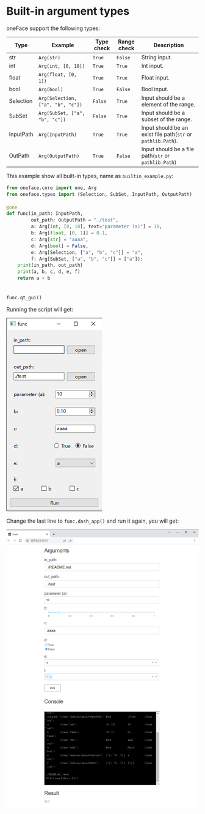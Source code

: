 # Built-in argument types

oneFace support the following types:

| Type | Example | Type check | Range check | Description |
| ---- | ------- | ---------- | ----------- | ----------- |
| str  | `Arg(str)` | `True` | `False` | String input. |
| int | `Arg(int, [0, 10])` | `True` | `True` | Int input. |
| float | `Arg(float, [0, 1])` | `True` | `True` | Float input. |
| bool | `Arg(bool)` | `True` | `False` | Bool input. | 
| Selection | `Arg(Selection, ["a", "b", "c"])` | `False` | `True` | Input should be a element of the range. |
| SubSet | `Arg(SubSet, ["a", "b", "c"])` | `False` | `True` | Input should be a subset of the range. |
| InputPath | `Arg(InputPath)` | `True` | `True` | Input should be an exist file path(`str` or `pathlib.Path`). |
| OutPath | `Arg(OutputPath)` | `True` | `False` | Input should be a file path(`str` or `pathlib.Path`) |

This example show all built-in types, name as `builtin_example.py`:

```Python
from oneface.core import one, Arg
from oneface.types import (Selection, SubSet, InputPath, OutputPath)

@one
def func(in_path: InputPath,
         out_path: OutputPath = "./test",
         a: Arg[int, [0, 10], text="parameter (a)"] = 10,
         b: Arg[float, [0, 1]] = 0.1,
         c: Arg[str] = "aaaa",
         d: Arg[bool] = False,
         e: Arg[Selection, ["a", "b", "c"]] = "a",
         f: Arg[SubSet, ["a", "b", "c"]] = ["a"]):
    print(in_path, out_path)
    print(a, b, c, d, e, f)
    return a + b


func.qt_gui()
```

Running the script will get:

![builtin_example_qt](./imgs/builtin_example_qt.png)

Change the last line to `func.dash_app()` and run it again, you will get:

![builtin_example_dash](./imgs/builtin_example_dash.png)
